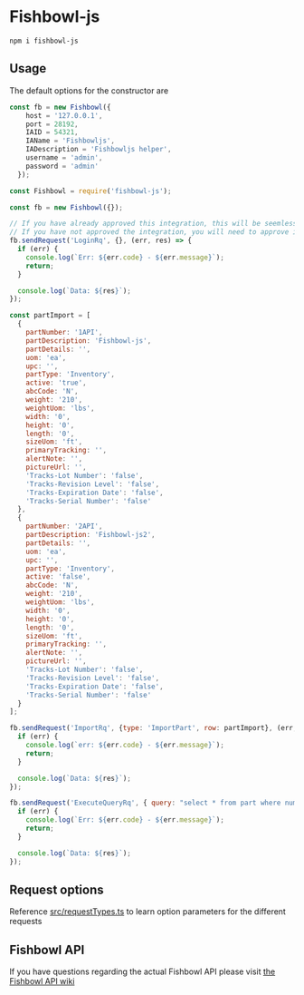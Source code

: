 # Fishbowl-js

```
npm i fishbowl-js
```

## Usage
The default options for the constructor are 
```javascript
const fb = new Fishbowl({
    host = '127.0.0.1',
    port = 28192,
    IAID = 54321,
    IAName = 'Fishbowljs',
    IADescription = 'Fishbowljs helper',
    username = 'admin',
    password = 'admin'
  });
```

```javascript
const Fishbowl = require('fishbowl-js');

const fb = new Fishbowl({});

// If you have already approved this integration, this will be seemless.
// If you have not approved the integration, you will need to approve it and then send the login request again.
fb.sendRequest('LoginRq', {}, (err, res) => {
  if (err) {
    console.log(`Err: ${err.code} - ${err.message}`);
    return;
  }

  console.log(`Data: ${res}`);
});

const partImport = [
  {
    partNumber: '1API',
    partDescription: 'Fishbowl-js',
    partDetails: '',
    uom: 'ea',
    upc: '',
    partType: 'Inventory',
    active: 'true',
    abcCode: 'N',
    weight: '210',
    weightUom: 'lbs',
    width: '0',
    height: '0',
    length: '0',
    sizeUom: 'ft',
    primaryTracking: '',
    alertNote: '',
    pictureUrl: '',
    'Tracks-Lot Number': 'false',
    'Tracks-Revision Level': 'false',
    'Tracks-Expiration Date': 'false',
    'Tracks-Serial Number': 'false'
  },
  {
    partNumber: '2API',
    partDescription: 'Fishbowl-js2',
    partDetails: '',
    uom: 'ea',
    upc: '',
    partType: 'Inventory',
    active: 'false',
    abcCode: 'N',
    weight: '210',
    weightUom: 'lbs',
    width: '0',
    height: '0',
    length: '0',
    sizeUom: 'ft',
    primaryTracking: '',
    alertNote: '',
    pictureUrl: '',
    'Tracks-Lot Number': 'false',
    'Tracks-Revision Level': 'false',
    'Tracks-Expiration Date': 'false',
    'Tracks-Serial Number': 'false'
  }
];

fb.sendRequest('ImportRq', {type: 'ImportPart', row: partImport}, (err, res) => {
  if (err) {
    console.log(`err: ${err.code} - ${err.message}`);
    return;
  }

  console.log(`Data: ${res}`);
});

fb.sendRequest('ExecuteQueryRq', { query: "select * from part where num='B201' or num='B202' or num='1API'" }, (err, res) => {
  if (err) {
    console.log(`Err: ${err.code} - ${err.message}`);
    return;
  }

  console.log(`Data: ${res}`);
});
```

## Request options
Reference [src/requestTypes.ts](src/requestTypes.ts) to learn option parameters for the different requests

## Fishbowl API
If you have questions regarding the actual Fishbowl API please visit [the Fishbowl API wiki](https://www.fishbowlinventory.com/wiki/Fishbowl_API)